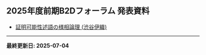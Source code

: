## 2025年度前期B2Dフォーラム 発表資料

- [証明可能性述語の様相論理 (渋谷伊織)](./B2DForum_2025-7_SHIBUYA.pdf)
---

**最終更新日: 2025-07-04**
